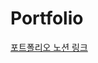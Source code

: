 # Portfolio
[포트폴리오 노션 링크](https://organized-elderberry-847.notion.site/Hyungmin-Choi-9f148718e3264f65a03a377eb6d9bcaa)

